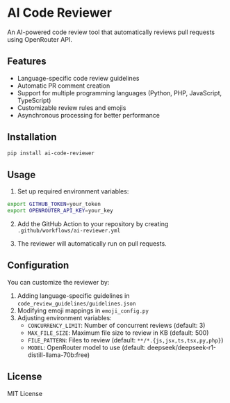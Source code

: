 # AI Code Reviewer

An AI-powered code review tool that automatically reviews pull requests using OpenRouter API.

## Features

- Language-specific code review guidelines
- Automatic PR comment creation
- Support for multiple programming languages (Python, PHP, JavaScript, TypeScript)
- Customizable review rules and emojis
- Asynchronous processing for better performance

## Installation

```bash
pip install ai-code-reviewer
```

## Usage

1. Set up required environment variables:
```bash
export GITHUB_TOKEN=your_token
export OPENROUTER_API_KEY=your_key
```

2. Add the GitHub Action to your repository by creating `.github/workflows/ai-reviewer.yml`

3. The reviewer will automatically run on pull requests.

## Configuration

You can customize the reviewer by:

1. Adding language-specific guidelines in `code_review_guidelines/guidelines.json`
2. Modifying emoji mappings in `emoji_config.py`
3. Adjusting environment variables:
   - `CONCURRENCY_LIMIT`: Number of concurrent reviews (default: 3)
   - `MAX_FILE_SIZE`: Maximum file size to review in KB (default: 500)
   - `FILE_PATTERN`: Files to review (default: `**/*.{js,jsx,ts,tsx,py,php}`)
   - `MODEL`: OpenRouter model to use (default: deepseek/deepseek-r1-distill-llama-70b:free)

## License

MIT License